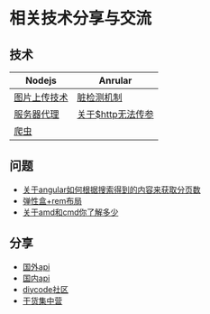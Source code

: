 # 相关技术分享与交流
## 技术
|Nodejs|Anrular|
|-|-|
| [图片上传技术](https://github.com/Big-xiong/nodejs_demo/issues/3) | [脏检测机制](https://github.com/Big-xiong/angular_demo/issues/2)|
| [服务器代理](https://github.com/Big-xiong/nodejs_demo/issues/1) |[关于$http无法传参](https://github.com/Big-xiong/angular_demo/issues/1)|
|[爬虫](https://github.com/Big-xiong/nodejs_demo/issues/2)||
## 问题
- [关于angular如何根据搜索得到的内容来获取分页数](https://github.com/Big-xiong/angular_demo/issues/3)
- [弹性盒+rem布局](https://github.com/Big-xiong/source-problem-share/issues/1)
- [关于amd和cmd你了解多少]()
## 分享
- [国外api](https://github.com/toddmotto/public-apis)
- [国内api](https://github.com/jokermonn/-Api)
- [diycode社区](https://www.diycode.cc/api)
- [干货集中营](http://gank.io/api)
